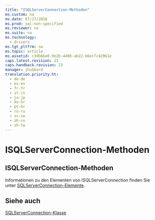 ```yaml
---
title: "ISQLServerConnection-Methoden"
ms.custom: na
ms.date: 07/27/2016
ms.prod: sql-non-specified
ms.reviewer: na
ms.suite: na
ms.technology: 
  - drivers
ms.tgt_pltfrm: na
ms.topic: article
ms.assetid: c3db6be0-9e2b-4408-ab22-b6ecfc42961e
caps.latest.revision: 23
caps.handback.revision: 23
manager: jhubbard
translation.priority.ht: 
  - de-de
  - es-es
  - fr-fr
  - it-it
  - ja-jp
  - ko-kr
  - pt-br
  - ru-ru
  - sv-se
  - zh-cn
  - zh-tw
---
```

# ISQLServerConnection-Methoden
    
## ISQLServerConnection\-Methoden  
 Informationen zu den Elementen von ISQLServerConnection finden Sie unter [SQLServerConnection-Elemente](../content/SQLServerConnection-Members.md).  
  
## Siehe auch  
 [SQLServerConnection-Klasse](../content/SQLServerConnection-Class.md)  
  
  